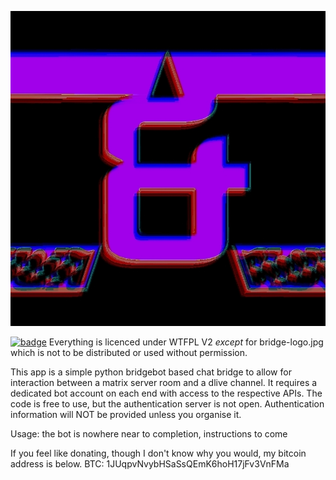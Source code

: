![logo](bridge-logo.jpg)

[![badge](http://www.wtfpl.net/wp-content/uploads/2012/12/wtfpl-badge-2.png)](http://www.wtfpl.net/) Everything is licenced under WTFPL V2 _*except*_ for bridge-logo.jpg which is not to be distributed or used without permission.

This app is a simple python bridgebot based chat bridge to allow for interaction between a matrix server room and a dlive channel. 
It requires a dedicated bot account on each end with access to the respective APIs.
The code is free to use, but the authentication server is not open.
Authentication information will NOT be provided unless you organise it.

Usage:
the bot is nowhere near to completion, instructions to come

If you feel like donating, though I don't know why you would, my bitcoin address is below.
BTC: 1JUqpvNvybHSaSsQEmK6hoH17jFv3VnFMa
